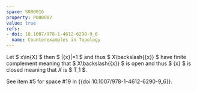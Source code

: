 ```yaml
---
space: S000016
property: P000002
value: true
refs:
- doi: 10.1007/978-1-4612-6290-9_6
  name: Counterexamples in Topology
---
```


Let $ x\in{X} $ then $ |\{x\}|=1 $ and thus $ X\backslash{\{x\}} $ have finite complement meaning that $ X\backslash{\{x\}} $ is open and thus $ {x} $ is closed meaning that $X$ is $ T_1 $.

See item #5 for space #19 in {{doi:10.1007/978-1-4612-6290-9_6}}.
